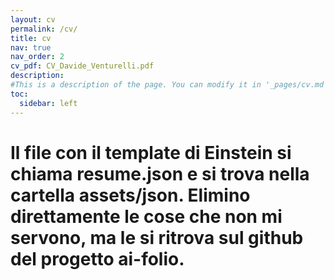 ```yaml
---
layout: cv
permalink: /cv/
title: cv
nav: true
nav_order: 2
cv_pdf: CV_Davide_Venturelli.pdf
description: 
#This is a description of the page. You can modify it in '_pages/cv.md'. You can also change or remove the top pdf download button.
toc:
  sidebar: left
---
```


# Il file con il template di Einstein si chiama resume.json e si trova nella cartella assets/json. Elimino direttamente le cose che non mi servono, ma le si ritrova sul github del progetto ai-folio.